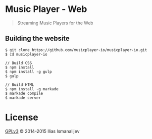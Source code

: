 # Music Player - Web

> Streaming Music Players for the Web


## Building the website

```
$ git clone https://github.com/musicplayer-io/musicplayer-io.git
$ cd musicplayer-io

// Build CSS
$ npm install
$ npm install -g gulp
$ gulp

// Build HTML
$ npm install -g markade
$ markade compile
$ markade server
```


# License

[GPLv3](LICENSE.md) © 2014-2015 Ilias Ismanalijev